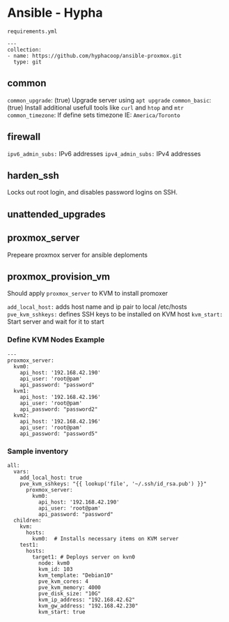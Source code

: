 # Ansible - Hypha


`requirements.yml`
```
---
collection:
- name: https://github.com/hyphacoop/ansible-proxmox.git
  type: git
```

## common

`common_upgrade`: (true) Upgrade server using `apt upgrade`
`common_basic`: (true) Install additional usefull tools like `curl` and `htop` and `mtr`
`common_timezone`: If define sets timezone IE: `America/Toronto`

## firewall

`ipv6_admin_subs:` IPv6 addresses
`ipv4_admin_subs:` IPv4 addresses

## harden_ssh

Locks out root login, and disables password logins on SSH.

## unattended_upgrades

## proxmox_server

Prepeare proxmox server for ansible deploments

## proxmox_provision_vm

Should apply `proxmox_server` to KVM to install promoxer

`add_local_host:` adds host name and ip pair to local /etc/hosts
`pve_kvm_sshkeys:` defines SSH keys to be installed on KVM host
`kvm_start:` Start server and wait for it to start

### Define KVM Nodes Example

```
---
proxmox_server:
  kvm0:
    api_host: '192.168.42.190'
    api_user: 'root@pam'
    api_password: "password"
  kvm1:
    api_host: '192.168.42.196'
    api_user: 'root@pam'
    api_password: "password2"
  kvm2:
    api_host: '192.168.42.196'
    api_user: 'root@pam'
    api_password: "password5"
```

### Sample inventory

```
all:
  vars:
    add_local_host: true
    pve_kvm_sshkeys: "{{ lookup('file', '~/.ssh/id_rsa.pub') }}"
      proxmox_server:
        kvm0:
          api_host: '192.168.42.190'
          api_user: 'root@pam'
          api_password: "password"
  children:
    kvm:
      hosts:
        kvm0:  # Installs necessary items on KVM server
    test1:
      hosts:
        target1: # Deploys server on kvn0
          node: kvm0
          kvm_id: 103
          kvm_template: "Debian10"
          pve_kvm_cores: 4
          pve_kvm_memory: 4000
          pve_disk_size: "10G"
          kvm_ip_address: "192.168.42.62"
          kvm_gw_address: "192.168.42.230"
          kvm_start: true
```



